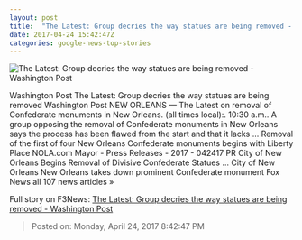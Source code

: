 ```yaml
---
layout: post
title:  "The Latest: Group decries the way statues are being removed - Washington Post"
date: 2017-04-24 15:42:47Z
categories: google-news-top-stories
---
```


![The Latest: Group decries the way statues are being removed - Washington Post](https://img.washingtonpost.com/rf/image_1484w/2010-2019/Wires/Images/2017-04-24/AP/Confederate_Statues_New_Orleans_38624-da195.jpg)

Washington Post The Latest: Group decries the way statues are being removed Washington Post NEW ORLEANS — The Latest on removal of Confederate monuments in New Orleans. (all times local):. 10:30 a.m.. A group opposing the removal of Confederate monuments in New Orleans says the process has been flawed from the start and that it lacks ... Removal of the first of four New Orleans Confederate monuments begins with Liberty Place NOLA.com Mayor - Press Releases - 2017 - 042417 PR City of New Orleans Begins Removal of Divisive Confederate Statues ... City of New Orleans New Orleans takes down prominent Confederate monument Fox News all 107 news articles »


Full story on F3News: [The Latest: Group decries the way statues are being removed - Washington Post](http://www.f3nws.com/n/VVxteC)

> Posted on: Monday, April 24, 2017 8:42:47 PM
